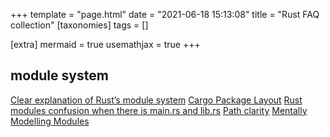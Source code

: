 +++
template = "page.html"
date = "2021-06-18 15:13:08"
title = "Rust FAQ collection"
[taxonomies]
tags = []

[extra]
mermaid = true
usemathjax = true
+++
<!--
mermaid example:
<div class="mermaid">
    mermaid program
</div>
-->

## module system
[Clear explanation of Rust’s module system](http://www.sheshbabu.com/posts/rust-module-system/)
[Cargo Package Layout](https://doc.rust-lang.org/cargo/guide/project-layout.html)
[Rust modules confusion when there is main.rs and lib.rs](https://stackoverflow.com/questions/57756927/rust-modules-confusion-when-there-is-main-rs-and-lib-rs)
[Path clarity](https://doc.rust-lang.org/edition-guide/rust-2018/module-system/path-clarity.html)
[Mentally Modelling Modules](https://manishearth.github.io/blog/2017/05/14/mentally-modelling-modules/)
